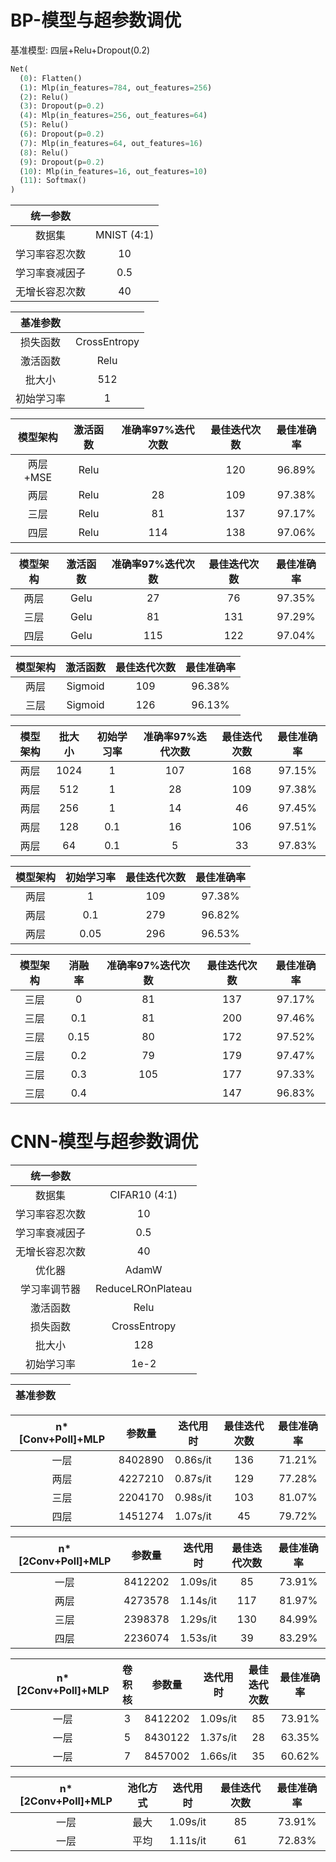 

# BP-模型与超参数调优

基准模型: 四层+Relu+Dropout(0.2)
```py
Net(
  (0): Flatten()
  (1): Mlp(in_features=784, out_features=256)
  (2): Relu()
  (3): Dropout(p=0.2)
  (4): Mlp(in_features=256, out_features=64)
  (5): Relu()
  (6): Dropout(p=0.2)
  (7): Mlp(in_features=64, out_features=16)
  (8): Relu()
  (9): Dropout(p=0.2)
  (10): Mlp(in_features=16, out_features=10)
  (11): Softmax()
)
```


|    统一参数    |             |
| :------------: | :---------: |
|     数据集     | MNIST (4:1) |
| 学习率容忍次数 |     10      |
| 学习率衰减因子 |     0.5     |
| 无增长容忍次数 |     40      |

|  基准参数  |              |
| :--------: | :----------: |
|  损失函数  | CrossEntropy |
|  激活函数  |     Relu     |
|   批大小   |     512      |
| 初始学习率 |      1       |


| 模型架构 | 激活函数 | 准确率97%迭代次数 | 最佳迭代次数 | 最佳准确率 |
| :------: | :------: | :---------------: | :----------: | :--------: |
| 两层+MSE |   Relu   |                   |     120      |   96.89%   |
|   两层   |   Relu   |        28         |     109      |   97.38%   |
|   三层   |   Relu   |        81         |     137      |   97.17%   |
|   四层   |   Relu   |        114        |     138      |   97.06%   |

| 模型架构 | 激活函数 | 准确率97%迭代次数 | 最佳迭代次数 | 最佳准确率 |
| :------: | :------: | :---------------: | :----------: | :--------: |
|   两层   |   Gelu   |        27         |      76      |   97.35%   |
|   三层   |   Gelu   |        81         |     131      |   97.29%   |
|   四层   |   Gelu   |        115        |     122      |   97.04%   |

| 模型架构 | 激活函数 | 最佳迭代次数 | 最佳准确率 |
| :------: | :------: | :----------: | :--------: |
|   两层   | Sigmoid  |     109      |   96.38%   |
|   三层   | Sigmoid  |     126      |   96.13%   |

| 模型架构 | 批大小 | 初始学习率 | 准确率97%迭代次数 | 最佳迭代次数 | 最佳准确率 |
| :------: | :----: | :--------: | :---------------: | :----------: | :--------: |
|   两层   |  1024  |     1      |        107        |     168      |   97.15%   |
|   两层   |  512   |     1      |        28         |     109      |   97.38%   |
|   两层   |  256   |     1      |        14         |      46      |   97.45%   |
|   两层   |  128   |    0.1     |        16         |     106      |   97.51%   |
|   两层   |   64   |    0.1     |         5         |      33      |   97.83%   |


| 模型架构 | 初始学习率 | 最佳迭代次数 | 最佳准确率 |
| :------: | :--------: | :----------: | :--------: |
|   两层   |     1      |     109      |   97.38%   |
|   两层   |    0.1     |     279      |   96.82%   |
|   两层   |    0.05    |     296      |   96.53%   |


| 模型架构 | 消融率 | 准确率97%迭代次数 | 最佳迭代次数 | 最佳准确率 |
| :------: | :----: | :---------------: | :----------: | :--------: |
|   三层   |   0    |        81         |     137      |   97.17%   |
|   三层   |  0.1   |        81         |     200      |   97.46%   |
|   三层   |  0.15  |        80         |     172      |   97.52%   |
|   三层   |  0.2   |        79         |     179      |   97.47%   |
|   三层   |  0.3   |        105        |     177      |   97.33%   |
|   三层   |  0.4   |                   |     147      |   96.83%   |


# CNN-模型与超参数调优


|    统一参数    |                   |
| :------------: | :---------------: |
|     数据集     |   CIFAR10 (4:1)   |
| 学习率容忍次数 |        10         |
| 学习率衰减因子 |        0.5        |
| 无增长容忍次数 |        40         |
|     优化器     |       AdamW       |
|  学习率调节器  | ReduceLROnPlateau |
|    激活函数    |       Relu        |
|    损失函数    |   CrossEntropy    |
|     批大小     |        128        |
|   初始学习率   |       1e-2        |

| 基准参数 |       |
| :------: | :---: |



| n*[Conv+Poll]+MLP | 参数量  | 迭代用时 | 最佳迭代次数 | 最佳准确率 |
| :---------------: | :-----: | :------: | :----------: | :--------: |
|       一层        | 8402890 | 0.86s/it |     136      |   71.21%   |
|       两层        | 4227210 | 0.87s/it |     129      |   77.28%   |
|       三层        | 2204170 | 0.98s/it |     103      |   81.07%   |
|       四层        | 1451274 | 1.07s/it |      45      |   79.72%   |


| n*[2Conv+Poll]+MLP | 参数量  | 迭代用时 | 最佳迭代次数 | 最佳准确率 |
| :----------------: | :-----: | :------: | :----------: | :--------: |
|        一层        | 8412202 | 1.09s/it |      85      |   73.91%   |
|        两层        | 4273578 | 1.14s/it |     117      |   81.97%   |
|        三层        | 2398378 | 1.29s/it |     130      |   84.99%   |
|        四层        | 2236074 | 1.53s/it |      39      |   83.29%   |


| n*[2Conv+Poll]+MLP | 卷积核 | 参数量  | 迭代用时 | 最佳迭代次数 | 最佳准确率 |
| :----------------: | :----: | :-----: | :------: | :----------: | :--------: |
|        一层        |   3    | 8412202 | 1.09s/it |      85      |   73.91%   |
|        一层        |   5    | 8430122 | 1.37s/it |      28      |   63.35%   |
|        一层        |   7    | 8457002 | 1.66s/it |      35      |   60.62%   |

| n*[2Conv+Poll]+MLP | 池化方式 | 迭代用时 | 最佳迭代次数 | 最佳准确率 |
| :----------------: | :------: | :------: | :----------: | :--------: |
|        一层        |   最大   | 1.09s/it |      85      |   73.91%   |
|        一层        |   平均   | 1.11s/it |      61      |   72.83%   |


